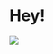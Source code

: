 <!--
![image](https://www.codewars.com/users/onecoldwhiteday/badges/large)
**onecoldwhiteday/onecoldwhiteday** is a ✨ _special_ ✨ repository because its `README.md` (this file) appears on your GitHub profile.

Here are some ideas to get you started:
- 🔭 I’m currently working on ...
- 🌱 I’m currently learning ...
- 👯 I’m looking to collaborate on ...
- 🤔 I’m looking for help with ...
- 💬 Ask me about ...
- 📫 How to reach me: ...
- 😄 Pronouns: ...
- ⚡ Fun fact: ...
-->


# Hey!

[![](https://github-readme-stats.vercel.app/api/top-langs/?username=onecoldwhiteday&langs_count=4)](https://github.com/anuraghazra/github-readme-stats)


